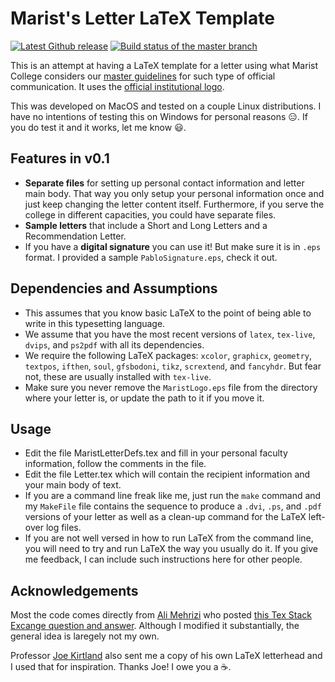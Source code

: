 Marist's Letter LaTeX Template
=====
[![Latest Github release](https://img.shields.io/badge/version-0.1-blue.svg)](https://img.shields.io/badge/version-0.1-blue.svg)
[![Build status of the master branch](https://img.shields.io/badge/build%20status-pass-green.svg)](https://img.shields.io/badge/build%20status-pass-green.svg)

This is an attempt at having a LaTeX template for a letter using what Marist 
College considers our [master guidelines](http://www.marist.edu/publicaffairs/imc/pdfs/styleguide.pdf) 
for such type of official communication. It uses the 
[official institutional logo](http://www.marist.edu/publicaffairs/imc/graphics/For_Print/Nameplate2/LargeLogoRed.pdf).

This was developed on MacOS and tested on a couple Linux distributions. I have 
no intentions of testing this on Windows for personal reasons :expressionless:. 
If you do test it and it works, let me know :smiley:.


## Features in v0.1
* **Separate files** for setting up personal contact information and letter 
  main body. That way you only setup your personal information once and just 
  keep changing the letter content itself. Furthermore, if you serve the college 
  in different capacities, you could have separate files.
* **Sample letters** that include a Short and Long Letters and a Recommendation 
  Letter. 
* If you have a **digital signature** you can use it! But make sure it is in 
  `.eps` format. I provided a sample `PabloSignature.eps`, check it out.

## Dependencies and Assumptions
* This assumes that you know basic LaTeX to the point of being able to write in
  this typesetting language.
* We assume that you have the most recent versions of `latex`, `tex-live`,  
  `dvips`, and `ps2pdf` with all its dependencies.
* We require the following LaTeX packages: `xcolor`, `graphicx`, `geometry`, 
  `textpos`, `ifthen`, `soul`, `gfsbodoni`, `tikz`, `scrextend`, and `fancyhdr`. 
  But fear not, these are usually installed with `tex-live`.
* Make sure you never remove the `MaristLogo.eps` file from the directory where 
  your letter is, or update the path to it if you move it.

## Usage
* Edit the file MaristLetterDefs.tex and fill in your personal faculty 
  information, follow the comments in the file.
* Edit the file Letter.tex which will contain the recipient information and 
  your main body of text.
* If you are a command line freak like me, just run the `make` command and my 
  `MakeFile` file contains the sequence to produce a `.dvi`, `.ps`, and `.pdf` 
  versions of your letter as well as a clean-up command for the LaTeX 
  left-over log files.
* If you are not well versed in how to run LaTeX from the command line, you 
  will need to try and run LaTeX the way you usually do it. If you give me 
  feedback, I can include such instructions here for other people.

## Acknowledgements
Most the code comes directly from [Ali Mehrizi](https://tex.stackexchange.com/users/9626/ali-mehrizi) 
who posted [this Tex Stack Excange question and answer](https://tex.stackexchange.com/a/59933/81126).
Although I modified it substantially, the general idea is laregely not my
own.

Professor [Joe Kirtland](http://foxweb.marist.edu/users/joe.kirtland/) also 
sent me a copy of his own LaTeX letterhead and I
used that for inspiration. Thanks Joe! I owe you a :coffee:.
